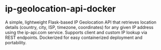# ip-geolocation-api-docker
A simple, lightweight Flask-based IP Geolocation API that retrieves location details (country, city, ISP, timezone, coordinates) for any given IP address using the ip-api.com service. Supports client and custom IP lookup via REST endpoints. Dockerized for easy containerized deployment and portability.

